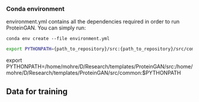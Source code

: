 ### Conda environment

environment.yml contains all the dependencies required in order to run ProteinGAN. You can simply run:

`conda env create --file environment.yml`

```bash
export PYTHONPATH={path_to_repository}/src:{path_to_repository}/src/common:$PYTHONPATH
```

export PYTHONPATH=/home/mohre/D/Research/templates/ProteinGAN/src:/home/mohre/D/Research/templates/ProteinGAN/src/common:$PYTHONPATH


## Data for training